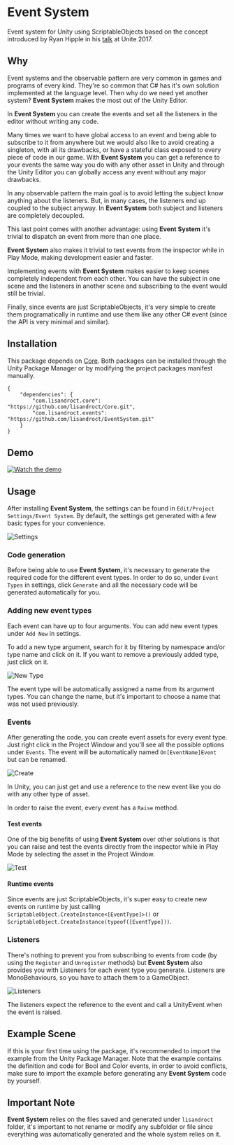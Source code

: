# Event System
Event system for Unity using ScriptableObjects based on the concept introduced by Ryan Hipple in his [talk](https://www.youtube.com/watch?v=raQ3iHhE_Kk) at Unite 2017.

## Why
Event systems and the observable pattern are very common in games and programs of every kind. They're so common that C# has it's own solution implemented at the language level. Then why do we need yet another system? **Event System** makes the most out of the Unity Editor.

In **Event System** you can create the events and set all the listeners in the editor without writing any code.

Many times we want to have global access to an event and being able to subscribe to it from anywhere but we would also like to avoid creating a singleton, with all its drawbacks, or have a stateful class exposed to every piece of code in our game. With **Event System** you can get a reference to your events the same way you do with any other asset in Unity and through the Unity Editor you can globally access any event without any major drawbacks.

In any observable pattern the main goal is to avoid letting the subject know anything about the listeners. But, in many cases, the listeners end up coupled to the subject anyway. In **Event System** both subject and listeners are completely decoupled.

This last point comes with another advantage: using **Event System** it's trivial to dispatch an event from more than one place.

**Event System**  also makes it trivial to test events from the inspector while in Play Mode, making development easier and faster.

Implementing events with **Event System** makes easier to keep scenes completely independent from each other. You can have the subject in one scene and the listeners in another scene and subscribing to the event would still be trivial.

Finally, since events are just ScriptableObjects, it's very simple to create them programatically in runtime and use them like any other C# event (since the API is very minimal and similar).

## Installation
This package depends on [Core](https://github.com/lisandroct/Core). Both packages can be installed through the Unity Package Manager or by modifying the project packages manifest manually.
```
{
    "dependencies": {
        "com.lisandroct.core": "https://github.com/lisandroct/Core.git",
        "com.lisandroct.events": "https://github.com/lisandroct/EventSystem.git"
    }
}
```

## Demo
[![Watch the demo](Readme~/00.png "Watch the demo")](https://youtu.be/fPYVs0fG6IM)

## Usage
After installing **Event System**, the settings can be found in `Edit/Project Settings/Event System`. By default, the settings get generated with a few basic types for your convenience.

![Settings](Readme~/01.png "Settings")

### Code generation
Before being able to use **Event System**, it's necessary to generate the required code for the different event types. In order to do so, under `Event Types` in settings, click `Generate` and all the necessary code will be generated automatically for you.

### Adding new event types
Each event can have up to four arguments. You can add new event types under `Add New` in settings.

To add a new type argument, search for it by filtering by namespace and/or type name and click on it. If you want to remove a previously added type, just click on it.

![New Type](Readme~/02.png "New Type")

The event type will be automatically assigned a name from its argument types. You can change the name, but it's important to choose a name that was not used previously.

### Events
After generating the code, you can create event assets for every event type. Just right click in the Project Window and you'll see all the possible options under `Events`. The event will be automatically named `On[EventName]Event` but can be renamed.

![Create](Readme~/03.png "Create")

In Unity, you can just get and use a reference to the new event like you do with any other type of asset.

In order to raise the event, every event has a `Raise` method.

#### Test events
One of the big benefits of using **Event System** over other solutions is that you can raise and test the events directly from the inspector while in Play Mode by selecting the asset in the Project Window.

![Test](Readme~/04.png "Test")

#### Runtime events
Since events are just ScriptableObjects, it's super easy to create new events on runtime by just calling `ScriptableObject.CreateInstance<[EventType]>()` or `ScriptableObject.CreateInstance(typeof([EventType]))`.

### Listeners
There's nothing to prevent you from subscribing to events from code (by using the `Register` and `Unregister` methods) but **Event System** also provides you with Listeners for each event type you generate. Listeners are MonoBehaviours, so you have to attach them to a GameObject.

![Listeners](Readme~/05.png "Listeners")

The listeners expect the reference to the event and call a UnityEvent when the event is raised.

## Example Scene
If this is your first time using the package, it's recommended to import the example from the Unity Package Manager. Note that the example contains the definition and code for Bool and Color events, in order to avoid conflicts, make sure to import the example before generating any **Event System** code by yourself.

## Important Note
**Event System** relies on the files saved and generated under `lisandroct` folder, it's important to not rename or modify any subfolder or file since everything was automatically generated and the whole system relies on it.
